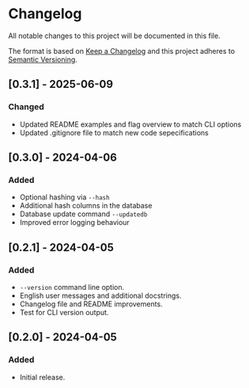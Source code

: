 # Changelog

All notable changes to this project will be documented in this file.

The format is based on [Keep a Changelog](https://keepachangelog.com/en/1.1.0/)
and this project adheres to [Semantic Versioning](https://semver.org/spec/v2.0.0.html).

## [0.3.1] - 2025-06-09
### Changed
- Updated README examples and flag overview to match CLI options
- Updated .gitignore file to match new code sepecifications

## [0.3.0] - 2024-04-06
### Added
- Optional hashing via `--hash`
- Additional hash columns in the database
- Database update command `--updatedb`
- Improved error logging behaviour

## [0.2.1] - 2024-04-05
### Added
- `--version` command line option.
- English user messages and additional docstrings.
- Changelog file and README improvements.
- Test for CLI version output.

## [0.2.0] - 2024-04-05
### Added
- Initial release.
